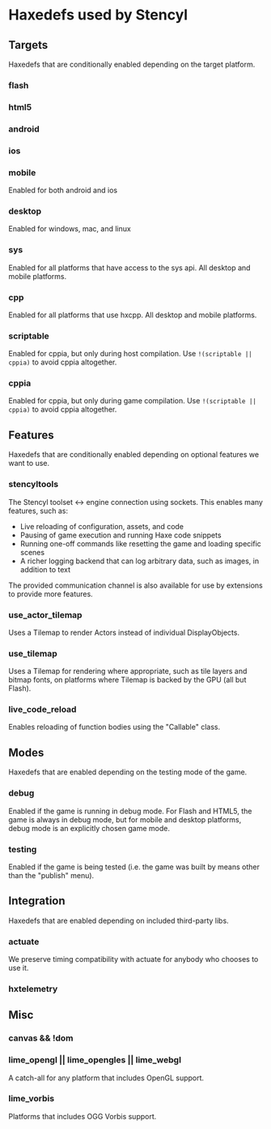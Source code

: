 # Haxedefs used by Stencyl

## Targets

Haxedefs that are conditionally enabled depending on the target platform.

### flash

### html5

### android

### ios

### mobile

Enabled for both android and ios

### desktop

Enabled for windows, mac, and linux

### sys

Enabled for all platforms that have access to the sys api. All desktop and mobile platforms.

### cpp

Enabled for all platforms that use hxcpp. All desktop and mobile platforms.

### scriptable

Enabled for cppia, but only during host compilation. Use `!(scriptable || cppia)` to avoid cppia altogether.

### cppia

Enabled for cppia, but only during game compilation. Use `!(scriptable || cppia)` to avoid cppia altogether.

## Features

Haxedefs that are conditionally enabled depending on optional features we want to use.

### stencyltools

The Stencyl toolset <-> engine connection using sockets. This enables many features,
such as:

- Live reloading of configuration, assets, and code
- Pausing of game execution and running Haxe code snippets
- Running one-off commands like resetting the game and loading specific scenes
- A richer logging backend that can log arbitrary data, such as images, in addition to text

The provided communication channel is also available for use by extensions to provide more
features.

### use_actor_tilemap

Uses a Tilemap to render Actors instead of individual DisplayObjects.

### use_tilemap

Uses a Tilemap for rendering where appropriate, such as tile layers and bitmap fonts,
on platforms where Tilemap is backed by the GPU (all but Flash).

### live_code_reload

Enables reloading of function bodies using the "Callable" class.

## Modes

Haxedefs that are enabled depending on the testing mode of the game.

### debug

Enabled if the game is running in debug mode. For Flash and HTML5, the game is always in debug mode,
but for mobile and desktop platforms, debug mode is an explicitly chosen game mode.

### testing

Enabled if the game is being tested (i.e. the game was built by means other than the "publish" menu).

## Integration

Haxedefs that are enabled depending on included third-party libs.

### actuate

We preserve timing compatibility with actuate for anybody who chooses to use it.

### hxtelemetry

## Misc

### canvas && !dom

### lime_opengl || lime_opengles || lime_webgl

A catch-all for any platform that includes OpenGL support.

### lime_vorbis

Platforms that includes OGG Vorbis support.